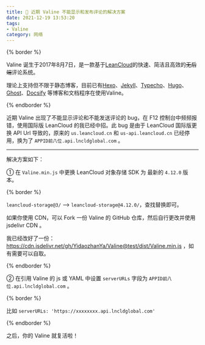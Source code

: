 ```yaml
---
title: 📄 近期 Valine 不能显示和发布评论的解决方案
date: 2021-12-19 13:53:20
tags: 
- Valine
category: 网络
---
```


{% border %}

Valine 诞生于2017年8月7日，是一款基于[LeanCloud](https://leancloud.cn/)的快速、简洁且高效的~~无后端~~评论系统。

理论上支持但不限于静态博客，目前已有[Hexo](https://valine.js.org/hexo.html)、[Jekyll](https://valine.js.org/jekyll.html)、[Typecho](http://typecho.org/)、[Hugo](https://gohugo.io/)、[Ghost](https://ghost.org/)、[Docsify](https://github.com/daidi/docsify-valine/) 等博客和文档程序在使用Valine。

{% endborder %}

近期 Valine 出现了不能显示评论和不能发送评论的 bug，在 F12 控制台中频频报错，使用国际版 LeanCloud 的我已经中招。此 bug 是由于 LeanCloud 国际版更换 API Url 导致的，原来的 ``us.leancloud.cn`` 和 ``us-api.leancloud.cn`` 已经停用，换为了 ``APPID前八位.api.lncldglobal.com`` 。

---

解决方案如下：

① 在 ``Valine.min.js`` 中更换 LeanCloud 对象存储 SDK 为 最新的 ``4.12.0`` 版本。

{% border %}

``leancloud-storage@3/`` --> ``leancloud-storage@4.12.0/``，查找替换即可。

如果你使用 CDN，可以 Fork 一份 Valine 的 GitHub 仓库，然后自行更改并使用 jsdelivr CDN 。

我已经改好了一份：https://cdn.jsdelivr.net/gh/YidaozhanYa/Valine@test/dist/Valine.min.js ，如有需要可以自取。

{% endborder %}

② 在引用 Valine 的 js 或 YAML 中设置 ``serverURLs`` 字段为 ``APPID前八位.api.lncldglobal.com`` 。

{% border %}

比如 ``serverURLs: 'https://xxxxxxxx.api.lncldglobal.com'``

{% endborder %}

之后，你的 Valine 就复活啦！
